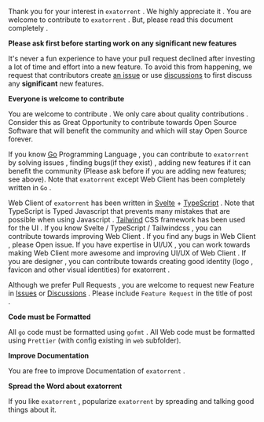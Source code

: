 Thank you for your interest in `exatorrent` . We highly appreciate it . You are welcome to contribute to `exatorrent` . But, please read this document completely .
  
**Please ask first before starting work on any significant new features**

It's never a fun experience to have your pull request declined after investing a lot of time and effort into a new feature. To avoid this from happening, we request that contributors create [an issue](https://github.com/varbhat/exatorrent/issues) or use [discussions](https://github.com/varbhat/exatorrent/discussions) to first discuss any **significant** new features.
  
  
**Everyone is welcome to contribute**

You are welcome to contribute . We only care about quality contributions . Consider this as Great Opportunity to contribute towards Open Source Software that will benefit the community and which will stay Open Source forever.

If you know [Go](https://go.dev) Programming Language , you can contribute to `exatorrent` by solving issues , finding bugs(if they exist) , adding new features if it can benefit the community (Please ask before if you are adding new features; see above).
Note that `exatorrent` except Web Client has been completely written in `Go` .
                 
Web Client of `exatorrent` has been written in [Svelte](https://svelte.dev/) + [TypeScript](https://www.typescriptlang.org/) . Note that TypeScript is Typed Javascript that prevents many mistakes that are possible when using Javascript .
[Tailwind](https://tailwindcss.com/) CSS framework has been used for the UI .  If you know Svelte / TypeScript / Tailwindcss , you can contribute towards improving Web Client . If you find any bugs in Web Client , please Open issue.
If you have expertise in UI/UX , you can work towards making  Web Client more awesome and improving UI/UX of Web Client . If you are designer , you can contribute towards creating good identity (logo , favicon and other visual identities) for exatorrent . 
   
Although we prefer Pull Requests , you are welcome to request new Feature in [Issues](https://github.com/varbhat/exatorrent/issues) or [Discussions](https://github.com/varbhat/exatorrent/discussions) . Please include `Feature Request` in the title of post .

**Code must be Formatted**

All `go` code must be formatted using `gofmt` . All Web code must be formatted using `Prettier` (with config existing in `web` subfolder).
           
**Improve Documentation**

You are free to improve Documentation of `exatorrent` . 

**Spread the Word about exatorrent**

If you like `exatorrent` , popularize `exatorrent` by spreading and talking good things about it.
